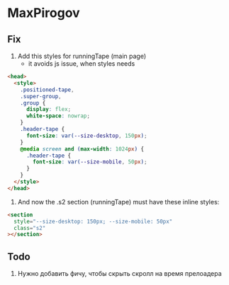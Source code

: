 # MaxPirogov

## Fix

1. Add this styles for runningTape (main page)
   - it avoids js issue, when styles needs

```html
<head>
  <style>
    .positioned-tape,
    .super-group,
    .group {
      display: flex;
      white-space: nowrap;
    }
    .header-tape {
      font-size: var(--size-desktop, 150px);
    }
    @media screen and (max-width: 1024px) {
      .header-tape {
        font-size: var(--size-mobile, 50px);
      }
    }
  </style>
</head>
```

1. And now the .s2 section (runningTape) must have these inline styles:

```html
<section
  style="--size-desktop: 150px; --size-mobile: 50px"
  class="s2"
></section>
```

## Todo

1. Нужно добавить фичу, чтобы скрыть скролл на время прелоадера
